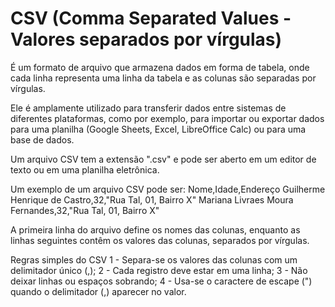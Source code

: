 # CSV (Comma Separated Values - Valores separados por vírgulas)

É um formato de arquivo que armazena dados em forma de tabela, onde cada linha representa uma linha da tabela e as colunas são separadas por vírgulas.

Ele é amplamente utilizado para transferir dados entre sistemas de diferentes plataformas, como por exemplo, para importar ou exportar dados para uma planilha (Google Sheets, Excel, LibreOffice Calc) ou para uma base de dados.

Um arquivo CSV tem a extensão ".csv" e pode ser aberto em um editor de texto ou em uma planilha eletrônica.

Um exemplo de um arquivo CSV pode ser:
    Nome,Idade,Endereço
    Guilherme Henrique de Castro,32,"Rua Tal, 01, Bairro X"
    Mariana Livraes Moura Fernandes,32,"Rua Tal, 01, Bairro X"

A primeira linha do arquivo define os nomes das colunas, enquanto as linhas seguintes contêm os valores das colunas, separados por vírgulas.

Regras simples do CSV
    1 - Separa-se os valores das colunas com um delimitador único (,);
    2 - Cada registro deve estar em uma linha;
    3 - Não deixar linhas ou espaços sobrando;
    4 - Usa-se o caractere de escape (") quando o delimitador (,) aparecer no valor.
